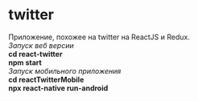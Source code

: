 # twitter
Приложение, похожее на twitter на ReactJS и Redux. <br>
*Запуск веб версии* <br>
**cd react-twitter** <br>
**npm start** <br>
*Запуск мобильного приложения* <br>
**cd reactTwitterMobile** <br>
**npx react-native run-android** <br>
